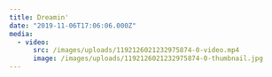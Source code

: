 ```yaml
---
title: Dreamin'
date: "2019-11-06T17:06:06.000Z"
media:
  - video:
      src: /images/uploads/1192126021232975874-0-video.mp4
      image: /images/uploads/1192126021232975874-0-thumbnail.jpg
---
```

